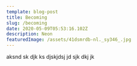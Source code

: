 ```yaml
---
template: blog-post
title: Becoming
slug: /becoming
date: 2020-05-09T05:53:16.102Z
description: Neon
featuredImage: /assets/41dsmrdb-nl._sy346_.jpg
---
```


aksnd sk djk ks djskjdsj jd sjk dkj jk
